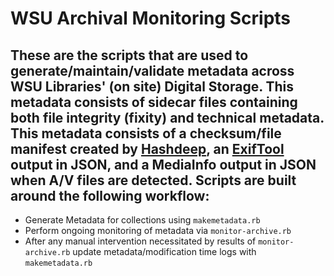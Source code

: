 # WSU Archival Monitoring Scripts

## These are the scripts that are used to generate/maintain/validate metadata across WSU Libraries' (on site) Digital Storage. This metadata consists of sidecar files containing both file integrity (fixity) and technical metadata. This metadata consists of a checksum/file manifest created by [Hashdeep](http://md5deep.sourceforge.net/start-hashdeep.html), an [ExifTool](https://www.sno.phy.queensu.ca/~phil/exiftool/) output in JSON, and a MediaInfo output in JSON when A/V files are detected. Scripts are built around the following workflow:

* Generate Metadata for collections using `makemetadata.rb`
* Perform ongoing monitoring of metadata via `monitor-archive.rb`
* After any manual intervention necessitated by results of `monitor-archive.rb` update metadata/modification time logs with `makemetadata.rb`

